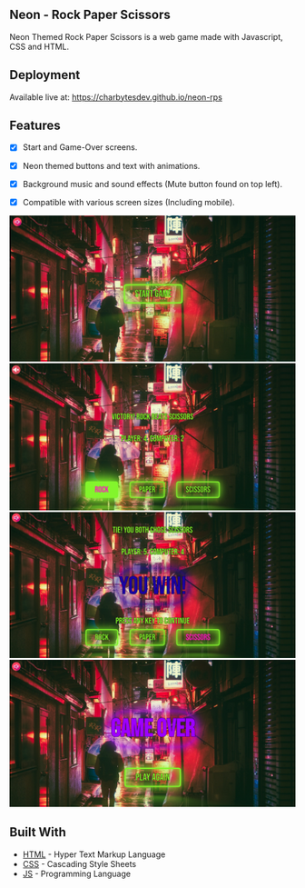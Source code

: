 ## Neon - Rock Paper Scissors

Neon Themed Rock Paper Scissors is a web game made with Javascript, CSS and HTML.

## Deployment

Available live at: https://charbytesdev.github.io/neon-rps

## Features

- [x] Start and Game-Over screens.
- [x] Neon themed buttons and text with animations.
- [x] Background music and sound effects (Mute button found on top left).
- [x] Compatible with various screen sizes (Including mobile).


<div align="center">
 <img src="./img/preview_screenshot_01.png" alt="Preview Screenshot 1" width="800">
<img src="./img/preview_screenshot_02.png" alt="Preview Screenshot 2" width="800">
 <img src="./img/preview_screenshot_03.png" alt="Preview Screenshot 3" width="800">
 <img src="./img/preview_screenshot_04.png" alt="Preview Screenshot 4" width="800">

</div>

## Built With

- [HTML](https://developer.mozilla.org/en-US/docs/Web/HTML) - Hyper Text Markup Language
- [CSS](https://developer.mozilla.org/en-US/docs/Web/CSS) - Cascading Style Sheets
- [JS](https://developer.mozilla.org/en-US/docs/Web/JavaScript) - Programming Language
